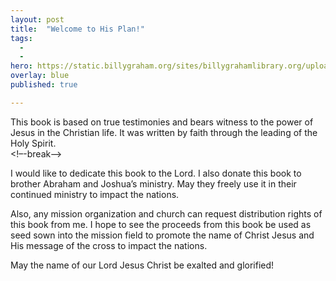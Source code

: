 ```yaml
---
layout: post
title:  "Welcome to His Plan!"
tags:
  - 
  - 
hero: https://static.billygraham.org/sites/billygrahamlibrary.org/uploads/pro/2016/03/Cross-Easter.jpg
overlay: blue
published: true

---
```

This book is based on true testimonies and bears witness to the power of Jesus in the Christian life. It was written by faith through the leading of the Holy Spirit.     
<!–-break-–>

I would like to dedicate this book to the Lord. I also donate this book to brother Abraham and Joshua’s ministry. May they freely use it in their continued ministry to impact the nations. 

Also, any mission organization and church can request distribution rights of this book from me. I hope to see the proceeds from this book be used as seed sown into the mission field to promote the name of Christ Jesus and His message of the cross to impact the nations.

May the name of our Lord Jesus Christ be exalted and glorified!

